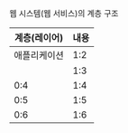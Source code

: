 웹 시스템(웹 서비스)의 계층 구조

| 계층(레이어)| 내용 |
| -- | -- |
| 애플리케이션| 1:2 |
|  | 1:3 |
| 0:4 | 1:4 |
| 0:5 | 1:5 |
| 0:6 | 1:6 |

